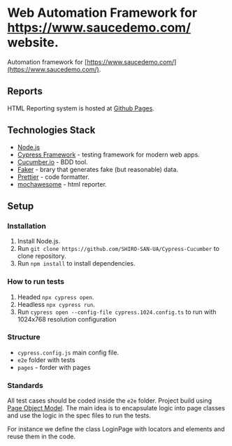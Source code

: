 # Web Automation Framework for https://www.saucedemo.com/ website.


Automation framework for [https://www.saucedemo.com/](https://www.saucedemo.com/).

## Reports

HTML Reporting system is hosted at [Github Pages](https://shiro-san-ua.github.io/Cypress-Cucumber/html/).

## Technologies Stack

-   [Node.js](https://nodejs.org/en/)
-   [Cypress Framework](https://www.cypress.io/) - testing framework for modern web apps.
-   [Cucumber.io](https://cucumber.io/) - BDD tool.
-   [Faker](https://fakerjs.dev/guide/) - brary that generates fake (but reasonable) data.
-   [Prettier](https://prettier.io/) - code formatter.
-   [mochawesome](https://github.com/LironEr/cypress-mochawesome-reporter) - html reporter.

## Setup

### Installation

1.  Install Node.js.
1.  Run `git clone https://github.com/SHIRO-SAN-UA/Cypress-Cucumber` to clone repository.
1.  Run `npm install` to install dependencies.

### How to run tests


1.  Headed `npx cypress open`.
1.  Headless `npx cypress run`.
1.  Run `cypress open --config-file cypress.1024.config.ts` to run with 1024x768 resolution configuration


### Structure

-   `cypress.config.js` main config file.
-   `e2e` folder with tests
-   `pages` - forder with pages

### Standards

All test cases should be coded inside the `e2e` folder.
Project build using [Page Object Model](https://playwright.dev/docs/pom). The main idea is to encapsulate logic into page classes and use the logic in the spec files to run the tests.

For instance we define the class LoginPage with locators and elements and reuse them in the code.
